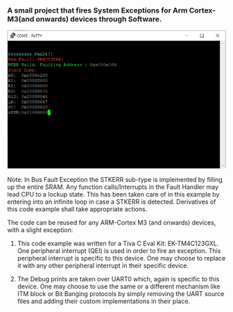 <h3> A small project that fires System Exceptions for Arm Cortex-M3(and onwards) devices through Software. </h3> 


![Debug Prints on Terminal](https://github.com/pran005/Arm-Cortex-M-Baremetal/blob/master/Cortex_M_faults/Terminal.PNG)


Note: In Bus Fault Exception the STKERR sub-type is implemented by filling up the entire SRAM. Any function calls/Interrupts in the Fault Handler may lead CPU to a lockup state. 
      This has been taken care of in this example by entering into an infinite loop in case a STKERR is detected. Derivatives of this code example shall take appropriate actions. 
      
The code can be reused for any ARM-Cortex M3 (and onwards) devices, with a slight exception: 
  
  1. This code example was written for a Tiva C Eval Kit: EK-TM4C123GXL. 
     One peripheral interrupt (QEI) is used in order to fire an exception. This peripheral interrupt is specific to this device. 
     One may choose to replace it with any other peripheral interrupt in their specific device.  
  
  2. The Debug prints are taken over UART0 which, again is specific to this device. One may choose to use the same or a different mechanism like ITM block or Bit Banging protocols
     by simply removing the UART source files and adding their custom implementations in their place. 


     

